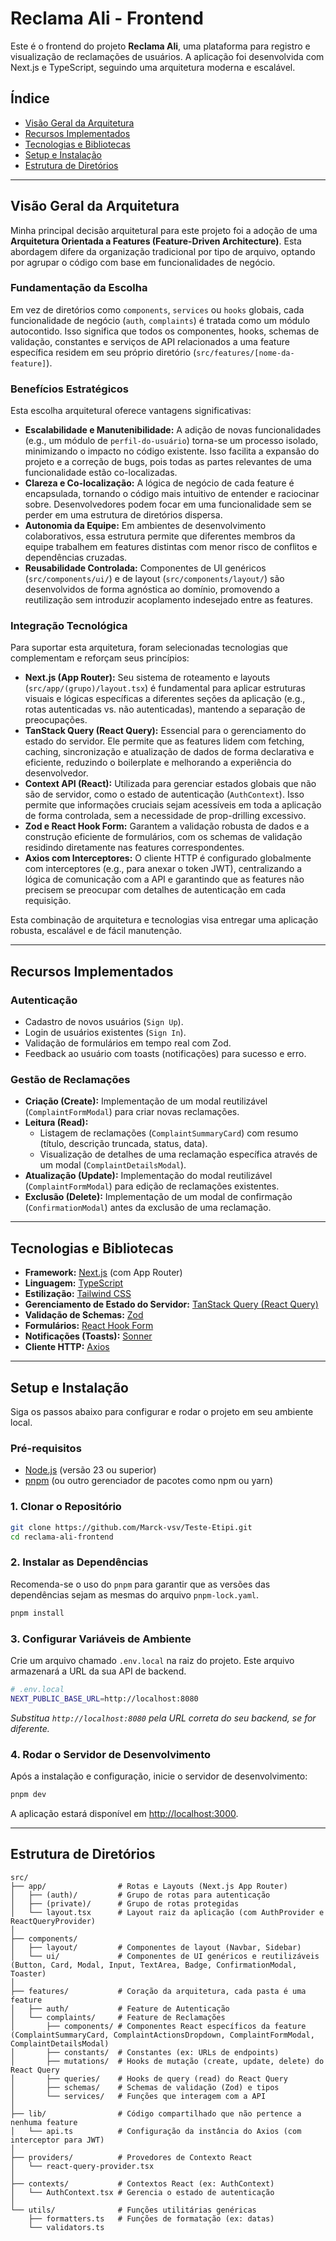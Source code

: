 # Reclama Ali - Frontend

Este é o frontend do projeto **Reclama Ali**, uma plataforma para registro e visualização de reclamações de usuários. A aplicação foi desenvolvida com Next.js e TypeScript, seguindo uma arquitetura moderna e escalável.

## Índice

- [Visão Geral da Arquitetura](#visão-geral-da-arquitetura)
- [Recursos Implementados](#recursos-implementados)
- [Tecnologias e Bibliotecas](#tecnologias-e-bibliotecas)
- [Setup e Instalação](#setup-e-instalação)
- [Estrutura de Diretórios](#estrutura-de-diretórios)

---

## Visão Geral da Arquitetura

Minha principal decisão arquitetural para este projeto foi a adoção de uma **Arquitetura Orientada a Features (Feature-Driven Architecture)**. Esta abordagem difere da organização tradicional por tipo de arquivo, optando por agrupar o código com base em funcionalidades de negócio.

### Fundamentação da Escolha

Em vez de diretórios como `components`, `services` ou `hooks` globais, cada funcionalidade de negócio (`auth`, `complaints`) é tratada como um módulo autocontido. Isso significa que todos os componentes, hooks, schemas de validação, constantes e serviços de API relacionados a uma feature específica residem em seu próprio diretório (`src/features/[nome-da-feature]`).

### Benefícios Estratégicos

Esta escolha arquitetural oferece vantagens significativas:

-   **Escalabilidade e Manutenibilidade:** A adição de novas funcionalidades (e.g., um módulo de `perfil-do-usuário`) torna-se um processo isolado, minimizando o impacto no código existente. Isso facilita a expansão do projeto e a correção de bugs, pois todas as partes relevantes de uma funcionalidade estão co-localizadas.
-   **Clareza e Co-localização:** A lógica de negócio de cada feature é encapsulada, tornando o código mais intuitivo de entender e raciocinar sobre. Desenvolvedores podem focar em uma funcionalidade sem se perder em uma estrutura de diretórios dispersa.
-   **Autonomia da Equipe:** Em ambientes de desenvolvimento colaborativos, essa estrutura permite que diferentes membros da equipe trabalhem em features distintas com menor risco de conflitos e dependências cruzadas.
-   **Reusabilidade Controlada:** Componentes de UI genéricos (`src/components/ui/`) e de layout (`src/components/layout/`) são desenvolvidos de forma agnóstica ao domínio, promovendo a reutilização sem introduzir acoplamento indesejado entre as features.

### Integração Tecnológica

Para suportar esta arquitetura, foram selecionadas tecnologias que complementam e reforçam seus princípios:

-   **Next.js (App Router):** Seu sistema de roteamento e layouts (`src/app/(grupo)/layout.tsx`) é fundamental para aplicar estruturas visuais e lógicas específicas a diferentes seções da aplicação (e.g., rotas autenticadas vs. não autenticadas), mantendo a separação de preocupações.
-   **TanStack Query (React Query):** Essencial para o gerenciamento do estado do servidor. Ele permite que as features lidem com fetching, caching, sincronização e atualização de dados de forma declarativa e eficiente, reduzindo o boilerplate e melhorando a experiência do desenvolvedor.
-   **Context API (React):** Utilizada para gerenciar estados globais que não são de servidor, como o estado de autenticação (`AuthContext`). Isso permite que informações cruciais sejam acessíveis em toda a aplicação de forma controlada, sem a necessidade de prop-drilling excessivo.
-   **Zod e React Hook Form:** Garantem a validação robusta de dados e a construção eficiente de formulários, com os schemas de validação residindo diretamente nas features correspondentes.
-   **Axios com Interceptores:** O cliente HTTP é configurado globalmente com interceptores (e.g., para anexar o token JWT), centralizando a lógica de comunicação com a API e garantindo que as features não precisem se preocupar com detalhes de autenticação em cada requisição.

Esta combinação de arquitetura e tecnologias visa entregar uma aplicação robusta, escalável e de fácil manutenção.

---

## Recursos Implementados

### Autenticação
- Cadastro de novos usuários (`Sign Up`).
- Login de usuários existentes (`Sign In`).
- Validação de formulários em tempo real com Zod.
- Feedback ao usuário com toasts (notificações) para sucesso e erro.

### Gestão de Reclamações
- **Criação (Create):** Implementação de um modal reutilizável (`ComplaintFormModal`) para criar novas reclamações.
- **Leitura (Read):**
    - Listagem de reclamações (`ComplaintSummaryCard`) com resumo (título, descrição truncada, status, data).
    - Visualização de detalhes de uma reclamação específica através de um modal (`ComplaintDetailsModal`).
- **Atualização (Update):** Implementação do modal reutilizável (`ComplaintFormModal`) para edição de reclamações existentes.
- **Exclusão (Delete):** Implementação de um modal de confirmação (`ConfirmationModal`) antes da exclusão de uma reclamação.

---

## Tecnologias e Bibliotecas

- **Framework:** [Next.js](https://nextjs.org/) (com App Router)
- **Linguagem:** [TypeScript](https://www.typescriptlang.org/)
- **Estilização:** [Tailwind CSS](https://tailwindcss.com/)
- **Gerenciamento de Estado do Servidor:** [TanStack Query (React Query)](https://tanstack.com/query/latest)
- **Validação de Schemas:** [Zod](https://zod.dev/)
- **Formulários:** [React Hook Form](https://react-hook-form.com/)
- **Notificações (Toasts):** [Sonner](https://sonner.emilkowal.ski/)
- **Cliente HTTP:** [Axios](https://axios-http.com/)

---

## Setup e Instalação

Siga os passos abaixo para configurar e rodar o projeto em seu ambiente local.

### Pré-requisitos

- [Node.js](https://nodejs.org/) (versão 23 ou superior)
- [pnpm](https://pnpm.io/installation) (ou outro gerenciador de pacotes como npm ou yarn)

### 1. Clonar o Repositório

```bash
git clone https://github.com/Marck-vsv/Teste-Etipi.git
cd reclama-ali-frontend
```

### 2. Instalar as Dependências

Recomenda-se o uso do `pnpm` para garantir que as versões das dependências sejam as mesmas do arquivo `pnpm-lock.yaml`.

```bash
pnpm install
```

### 3. Configurar Variáveis de Ambiente

Crie um arquivo chamado `.env.local` na raiz do projeto. Este arquivo armazenará a URL da sua API de backend.

```bash
# .env.local
NEXT_PUBLIC_BASE_URL=http://localhost:8080
```
*Substitua `http://localhost:8080` pela URL correta do seu backend, se for diferente.*

### 4. Rodar o Servidor de Desenvolvimento

Após a instalação e configuração, inicie o servidor de desenvolvimento:

```bash
pnpm dev
```

A aplicação estará disponível em [http://localhost:3000](http://localhost:3000).

---

## Estrutura de Diretórios

```
src/
├── app/                # Rotas e Layouts (Next.js App Router)
│   ├── (auth)/         # Grupo de rotas para autenticação
│   ├── (private)/      # Grupo de rotas protegidas
│   └── layout.tsx      # Layout raiz da aplicação (com AuthProvider e ReactQueryProvider)
│
├── components/
│   ├── layout/         # Componentes de layout (Navbar, Sidebar)
│   └── ui/             # Componentes de UI genéricos e reutilizáveis (Button, Card, Modal, Input, TextArea, Badge, ConfirmationModal, Toaster)
│
├── features/           # Coração da arquitetura, cada pasta é uma feature
│   ├── auth/           # Feature de Autenticação
│   └── complaints/     # Feature de Reclamações
│       ├── components/ # Componentes React específicos da feature (ComplaintSummaryCard, ComplaintActionsDropdown, ComplaintFormModal, ComplaintDetailsModal)
│       ├── constants/  # Constantes (ex: URLs de endpoints)
│       ├── mutations/  # Hooks de mutação (create, update, delete) do React Query
│       ├── queries/    # Hooks de query (read) do React Query
│       ├── schemas/    # Schemas de validação (Zod) e tipos
│       └── services/   # Funções que interagem com a API
│
├── lib/                # Código compartilhado que não pertence a nenhuma feature
│   └── api.ts          # Configuração da instância do Axios (com interceptor para JWT)
│
├── providers/          # Provedores de Contexto React
│   └── react-query-provider.tsx
│
├── contexts/           # Contextos React (ex: AuthContext)
│   └── AuthContext.tsx # Gerencia o estado de autenticação
│
└── utils/              # Funções utilitárias genéricas
    ├── formatters.ts   # Funções de formatação (ex: datas)
    └── validators.ts
```